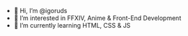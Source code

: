 - 👋 Hi, I’m @igoruds
- 👀 I’m interested in FFXIV, Anime & Front-End Development
- 🌱 I’m currently learning HTML, CSS & JS 

<!---
igoruds/igoruds is a ✨ special ✨ repository because its `README.md` (this file) appears on your GitHub profile.
You can click the Preview link to take a look at your changes.
--->
